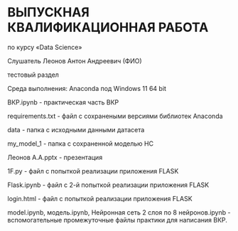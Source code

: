 # ВЫПУСКНАЯ КВАЛИФИКАЦИОННАЯ РАБОТА 
по курсу 
«Data Science»





Слушатель						Леонов Антон Андреевич (ФИО)


тестовый раздел

Среда выполнения: Anaconda под Windows 11 64 bit

ВКР.ipynb - практическая часть ВКР

requirements.txt - файл с сохранеными версиями библиотек Anaconda

data -  папка с исходными данными датасета

my_model_1 - папка с сохраненной моделью НС

Леонов А.А.pptx - презентация

1F.py - файл с попыткой реализации приложения FLASK

Flask.ipynb - файл с 2-й попыткой реализации приложения FLASK

login.html - файл с попыткой реализации приложения FLASK

model.ipynb, модель.ipynb, Нейронная сеть 2 слоя по 8 нейронов.ipynb - вспомогательные промежуточные файлы практики для написания ВКР.
